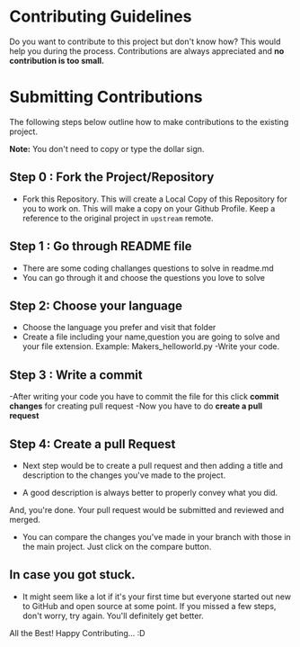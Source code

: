 # Contributing Guidelines

Do you want to contribute to this project but don't know how? 
This would help you during the process.
Contributions are always appreciated and **no contribution is too small.**

# Submitting Contributions

The following steps below outline how to make contributions to the existing project.

**Note:** You don't need to copy or type the dollar sign. 

## Step 0 : Fork the Project/Repository

- Fork this Repository. This will create a Local Copy of this Repository for you to work on.  This will make a copy on your Github Profile. Keep a reference to the original project in `upstream` remote.

## Step 1 : Go through README file

- There are some coding challanges questions to solve in readme.md
- You can go through it and choose the questions you love to solve

## Step 2: Choose your language

- Choose the language you prefer and visit that folder
- Create a file including your name,question you are going to solve and your file extension.
Example: Makers_helloworld.py
-Write your code.

## Step 3 : Write a commit
-After writing your code you have to commit the file for this click **commit changes** for creating pull request
-Now you have to do **create a pull request** 

## Step 4: Create a pull Request

- Next step would be to create a pull request and then adding a title and description to the changes you've made to the project.

- A good description is always better to properly convey what you did.

And, you're done. Your pull request would be submitted and reviewed and merged.

- You can compare the changes you've made in your branch with those in the main project. Just click on the compare button.

## In case you got stuck.
- It might seem like a lot if it's your first time but everyone started out new to GitHub and open source at some point. If you missed a few steps, don't worry, try again. You'll definitely get better.


All the Best! 
Happy Contributing... :D
